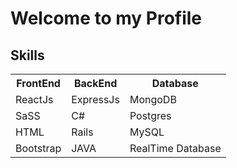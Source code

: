 # Welcome to my Profile


## Skills 
<table>
  <tr>
  <th> FrontEnd </th>
  <th> BackEnd </th>
  <th> Database </th>
  </tr>
  
   <tr>
     <td>ReactJs </td>
     <td>ExpressJs </td>
      <td>MongoDB </td>
   </tr>
  
  <tr>
     <td>SaSS </td>
     <td>C# </td>
      <td>Postgres </td>
   </tr>
  
   <tr>
     <td>HTML </td>
     <td>Rails </td>
      <td>MySQL </td>
   </tr>
  
  <tr>
     <td>Bootstrap </td>
     <td>JAVA </td>
      <td>RealTime Database  </td>
   </tr>
  
<table>


<!--
**sahil973/sahil973** is a ✨ _special_ ✨ repository because its `README.md` (this file) appears on your GitHub profile.

Here are some ideas to get you started:

- 🔭 I’m currently working on ...
- 🌱 I’m currently learning ...
- 👯 I’m looking to collaborate on ...
- 🤔 I’m looking for help with ...
- 💬 Ask me about ...
- 📫 How to reach me: ...
- 😄 Pronouns: ...
- ⚡ Fun fact: ...
-->
